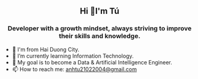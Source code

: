 <h2 align="center">Hi 👋I'm Tú</h2>
<p align="center">
  <h3 align="center">Developer with a growth mindset, always striving to improve their skills and knowledge.</h3>
</p> 

- 🏡 I'm from Hai Duong City.
- 🔭 I’m currently learning Information Technology.
- 📌 My goal is to become a Data & Artificial Intelligence Engineer.
- 📫 How to reach me: anhtu21022004@gmail.com
